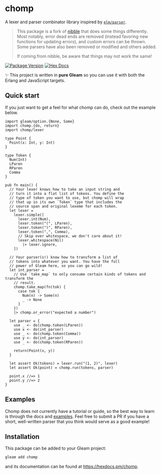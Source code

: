 # chomp

A lexer and parser combinator library inspired by [`elm/parser`](https://github.com/elm/parser).

> This package is a fork of [nibble](https://github.com/hayleigh-dot-dev/gleam-nibble) that does some things differently. Most notably, error dead ends are removed (instead favoring new functions for updating errors), and custom errors can be thrown. Some parsers have also been removed or modified and others added.
>
> If coming from nibble, be aware that things may not work the same!

[![Package Version](https://img.shields.io/hexpm/v/chomp)](https://hex.pm/packages/chomp)
[![Hex Docs](https://img.shields.io/badge/hex-docs-ffaff3)](https://hexdocs.pm/chomp/)

✨ This project is written in **pure Gleam** so you can use it with both the Erlang and JavaScript targets.

## Quick start

If you just want to get a feel for what chomp can do, check out the example
below.

```gleam
import gleam/option.{None, Some}
import chomp.{do, return}
import chomp/lexer

type Point {
  Point(x: Int, y: Int)
}

type Token {
  Num(Int)
  LParen
  RParen
  Comma
}

pub fn main() {
  // Your lexer knows how to take an input string and
  // turn it into a flat list of tokens. You define the
  // type of token you want to use, but chomp will wrap
  // that up in its own `Token` type that includes the
  // source span and original lexeme for each token.
  let lexer =
    lexer.simple([
      lexer.int(Num),
      lexer.token("(", LParen),
      lexer.token(")", RParen),
      lexer.token(",", Comma),
      // Skip over whitespace, we don't care about it!
      lexer.whitespace(Nil)
        |> lexer.ignore,
    ])

  // Your parser(s!) know how to transform a list of
  // tokens into whatever you want. You have the full
  // power of Gleam here, so you can go wild!
  let int_parser =
    // Use `take_map` to only consume certain kinds of tokens and transform the
    // result.
    chomp.take_map(fn(tok) {
      case tok {
        Num(n) -> Some(n)
        _ -> None
      }
    })
    |> chomp.or_error("expected a number")

  let parser = {
    use _ <- do(chomp.token(LParen))
    use x <- do(int_parser)
    use _ <- do(chomp.token(Comma))
    use y <- do(int_parser)
    use _ <- do(chomp.token(RParen))

    return(Point(x, y))
  }

  let assert Ok(tokens) = lexer.run("(1, 2)", lexer)
  let assert Ok(point) = chomp.run(tokens, parser)

  point.x //=> 1
  point.y //=> 2
}

```

## Examples

Chomp does not currently have a tutorial or guide, so the best way to learn is through the docs and [examples](./examples/). Feel free to submit a PR if you have a short, well-written parser that you think would serve as a good example!

## Installation

This package can be added to your Gleam project:

```sh
gleam add chomp
```

and its documentation can be found at <https://hexdocs.pm/chomp>.
